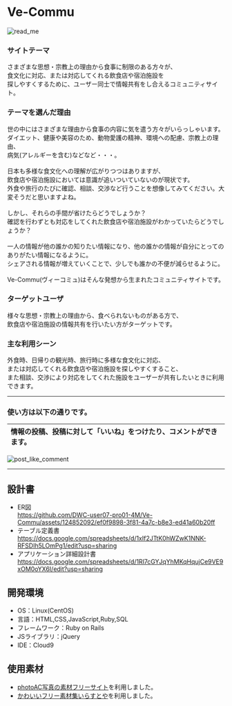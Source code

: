 # Ve-Commu
![read_me](https://github.com/DWC-user07-pro01-4M/Ve-Commu/assets/124852092/cc9be156-4c56-45ad-98d4-8608b61b8cba)
### サイトテーマ
さまざまな思想・宗教上の理由から食事に制限のある方々が、<br>
食文化に対応、または対応してくれる飲食店や宿泊施設を<br>
探しやすくするために、ユーザー同士で情報共有をし合えるコミュニティサイト。

### テーマを選んだ理由
世の中にはさまざまな理由から食事の内容に気を遣う方々がいらっしゃいます。<br>
ダイエット、健康や美容のため、動物愛護の精神、環境への配慮、宗教上の理由、<br>病気(アレルギーを含む)などなど・・・。<br>
<br>
日本も多様な食文化への理解が広がりつつはありますが、<br>飲食店や宿泊施設においては意識が追いついていないのが現状です。<br>
外食や旅行のたびに確認、相談、交渉など行うことを想像してみてください。大変そうだと思いますよね。<br>
<br>
しかし、それらの手間が省けたらどうでしょうか？<br>
確認を行わずとも対応をしてくれた飲食店や宿泊施設がわかっていたらどうでしょうか？<br>
<br>
一人の情報が他の誰かの知りたい情報になり、他の誰かの情報が自分にとってのありがたい情報になるように。<br>
シェアされる情報が増えていくことで、少しでも誰かの不便が減らせるように。<br>
<br>
Ve-Commu(ヴィーコミュ)はそんな発想から生まれたコミュニティサイトです。

### ターゲットユーザ
様々な思想・宗教上の理由から、食べられないものがある方で、<br>
飲食店や宿泊施設の情報共有を行いたい方がターゲットです。

### 主な利用シーン
外食時、日帰りの観光時、旅行時に多様な食文化に対応、<br>
または対応してくれる飲食店や宿泊施設を探しやすくすること、<br>
また相談、交渉により対応をしてくれた施設をユーザーが共有したいときに利用できます。

---
### 使い方は以下の通りです。
|情報の投稿、投稿に対して「いいね」をつけたり、コメントができます。|
|:----|
![post_like_comment](https://user-images.githubusercontent.com/124852092/246374613-405c9fcd-9dc1-477b-81a8-461437d97c31.gif)

---

## 設計書
* ER図</br>
https://github.com/DWC-user07-pro01-4M/Ve-Commu/assets/124852092/ef0f9898-3f81-4a7c-b8e3-ed41a60b20ff
* テーブル定義書</br>
https://docs.google.com/spreadsheets/d/1xIf2JTtK0hWZwK1NNK-RFSDIh5LOmPg1/edit?usp=sharing
* アプリケーション詳細設計書</br>
https://docs.google.com/spreadsheets/d/1Rl7cGYJqYhMKqHqujCe9VE9xOM0oYX6I/edit?usp=sharing

## 開発環境
- OS：Linux(CentOS)
- 言語：HTML,CSS,JavaScript,Ruby,SQL
- フレームワーク：Ruby on Rails
- JSライブラリ：jQuery
- IDE：Cloud9

## 使用素材
- [photoAC写真の素材フリーサイト](https://www.photo-ac.com/)を利用しました。
- [かわいいフリー素材集いらすとや](https://www.irasutoya.com/)を利用しました。